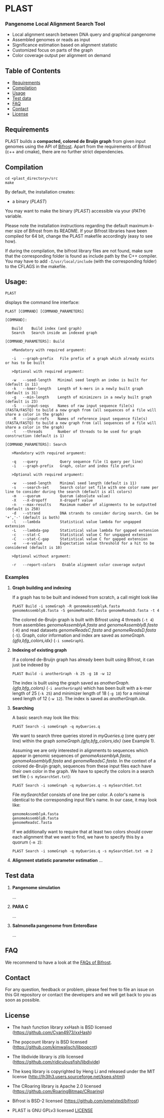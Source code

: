 # PLAST

### Pangenome Local Alignment Search Tool

* Local alignment search between DNA query and graphical pangenome 
* Assembled genomes or reads as input
* Significance estimation based on alignment statistic
* Customized focus on parts of the graph
* Color coverage output per alignment on demand

## Table of Contents

* [Requirements](https://gitlab.ub.uni-bielefeld.de/gi/plast#requirements)
* [Compilation](https://gitlab.ub.uni-bielefeld.de/gi/plast#compilation)
* [Usage](https://gitlab.ub.uni-bielefeld.de/gi/plast#usage)
* [Test data](https://gitlab.ub.uni-bielefeld.de/gi/plast#testdata)
* [FAQ](https://gitlab.ub.uni-bielefeld.de/gi/plast#faq)
* [Contact](https://gitlab.ub.uni-bielefeld.de/gi/plast#contact)
* [License](https://gitlab.ub.uni-bielefeld.de/gi/plast#license)

## Requirements

PLAST builds a **compacted, colored de Bruijn graph** from given input genomes using the API of [Bifrost](https://github.com/pmelsted/bifrost). Apart from the requirements of Bifrost (c++ and cmake), there are no further strict dependencies.

## Compilation

```
cd <plast_directory>/src
make
```

By default, the installation creates:
* a binary (*PLAST*)

You may want to make the binary (*PLAST*) accessible via your (*PATH*) variable.

Please note the installation instructions regarding the default maximum *k*-mer size of Bifrost from its README.
If your Bifrost libraries have been compiled for 64 bit, change the PLAST makefile accordingly (easy to see how).

If during the compilation, the bifrost library files are not found, make sure that the corresponding folder is found as include path by the C++ compiler. You may have to add
`-I/usr/local/include` (with the corresponding folder) to the CFLAGS in the makefile.

## Usage:

```
PLAST
```

displays the command line interface:
```
PLAST [COMMAND] [COMMAND_PARAMETERS]

[COMMAND]:

   Build    Build index (and graph)
   Search   Search inside an indexed graph

[COMMAND_PARAMETERS]: Build

   >Mandatory with required argument:

   -i   --graph-prefix   File prefix of a graph which already exists or has to be built

   >Optional with required argument:

   -w   --seed-length   Minimal seed length an index is built for (default is 11)
   -k   --kmer-length   Length of k-mers in a newly built graph (default is 31)
   -g   --min-length    Length of minimizers in a newly built graph (default is 23)
   -S   --input-seqs    Names of raw input sequence file(s) (FASTA/FASTQ) to build a new graph from (all sequences of a file will share a color in the graph)
   -R   --input-refs    Names of reference input sequence file(s) (FASTA/FASTQ) to build a new graph from (all sequences of a file will share a color in the graph)
   -t   --threads       Number of threads to be used for graph construction (default is 1)

[COMMAND_PARAMETERS]: Search

   >Mandatory with required argument:

   -q   --query          Query sequence file (1 query per line)
   -i   --graph-prefix   Graph, color and index file prefix

   >Optional with required argument:

   -w   --seed-length    Minimal seed length (default is 11)
   -s   --search-set     Search color set file with one color name per line to consider during the search (default is all colors)
   -m   --quorum         Quorum (absolute value)
   -X   --X-dropoff      X-dropoff value
   -n   --max-results    Maximum number of alignments to be outputted (default is 250)
   -d   --strand         DNA strands to consider during search. Can be '+','-' (default is both)
   -l   --lambda         Statistical value lambda for ungapped extension
   -L   --lambda-gap     Statistical value lambda for gapped extension
   -c   --stat-C         Statistical value C for ungapped extension
   -C   --stat-C-gap     Statistical value C for gapped extension
   -e   --e-value        Expectation value threshold for a hit to be considered (default is 10)

   >Optional without argument:

   -r   --report-colors   Enable alignment color coverage output
```

### Examples

1. **Graph building and indexing**

   If a graph has to be built and indexed from scratch, a call might look like

   ```
   PLAST Build -i someGraph -R genomeAssemblyA.fasta genomeAssemblyB.fasta -S genomeReadsC.fasta genomeReadsD.fasta -t 4
   ```

   The colored de-Bruijn graph is built with Bifrost using 4 threads (`-t 4`) from assemblies *genomeAssemblyA.fasta* and *genomeAssemblyB.fasta* (`-R`) and read datasets *genomeReadsC.fasta* and *genomeReadsD.fasta* (`-S`). Graph, color information and index are saved as *someGraph.{gfa,bfg_colors,idx}* (`-i someGraph`).

2. **Indexing of existing graph**

   If a colored de-Bruijn graph has already been built using Bifrost, it can just be indexed by

   ```
   PLAST Build -i anotherGraph -k 25 -g 18 -w 12
   ```

   The index is built using the graph saved as *anotherGraph.{gfa,bfg_colors}* (`-i anotherGraph`) which has been built with a k-mer length of 25 (`-k 25`) and minimizer length of 18 (`-g 18`) for a minimal seed length of 12 (`-w 12`). The index is saved as *anotherGraph.idx*.

3. **Searching**

   A basic search may look like this:

   ```
   PLAST Search -i someGraph -q myQueries.q
   ```

   We want to search three queries stored in *myQueries.q* (one query per line) within the graph *someGraph.{gfa,bfg_colors,idx}* (see Example 1).

   Assuming we are only interested in alignments to sequences which appear in genomic sequences of *genomeAssemblyA.fasta*, *genomeAssemblyB.fasta* and *genomeReadsC.fasta*. In the context of a colored de-Bruijn graph, sequences from these input files each have their own color in the graph. We have to specify the colors in a search set file (`-s mySearchSet.txt`):

   ```
   PLAST Search -i someGraph -q myQueries.q -s mySearchSet.txt
   ```

   File *mySearchSet* consists of one line per color. A color's name is identical to the corresponding input file's name. In our case, it may look like:

   ```
   genomeAssemblyA.fasta
   genomeAssemblyB.fasta
   genomeReadsC.fasta
   ```

   If we additionally want to require that at least two colors should cover each alignment that we want to find, we have to specify this by a quorum (`-m 2`):

   ```
   PLAST Search -i someGraph -q myQueries.q -s mySearchSet.txt -m 2
   ```

4. **Alignment statistic parameter estimation**
   ...


## Test data

1. **Pangenome simulation**

   ...
   
3. **PARA C**

   ...
   
4. **Salmonella pangenome from EnteroBase**

   ...


## FAQ

We recommend to have a look at the [FAQs of Bifrost](https://github.com/pmelsted/bifrost#faq).


## Contact

For any question, feedback or problem, please feel free to file an issue on this Git repository or contact the developers and we will get back to you as soon as possible.

## License

* The hash function library xxHash is BSD licensed (https://github.com/Cyan4973/xxHash)

* The popcount library is BSD licensed (https://github.com/kimwalisch/libpopcnt)

* The libdivide library is zlib licensed (https://github.com/ridiculousfish/libdivide)

* The kseq library is copyrighted by Heng Li and released
  under the MIT license (http://lh3lh3.users.sourceforge.net/kseq.shtml)

* The CRoaring library is Apache 2.0 licensed (https://github.com/RoaringBitmap/CRoaring)

* Bifrost is BSD-2 licensed (https://github.com/pmelsted/bifrost)

* PLAST is GNU GPLv3 licensed [LICENSE](https://gitlab.ub.uni-bielefeld.de/gi/plast/blob/master/LICENSE)
